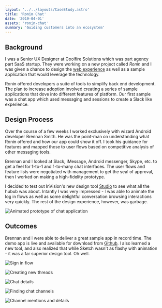 ```yaml
---
layout: '../../layouts/CaseStudy.astro'
title: 'Ronin Chat'
date: '2019-04-01'
assets: 'ronin-chat'
summary: 'Guiding customers into an ecosystem'
---
```


## Background

I was a Senior UX Designer at Coolfire Solutions which was part agency part SaaS startup. They were working on a new project called _Ronin_ and I was given a chance to design the [web experience](/work/coolfire) as well as a sample application that would leverage the technology.

Ronin offered developers a suite of tools to simplify back end development. The plan to increase adoption involved creating a series of sample applications that dove into different features of platform. Our first sample was a chat app which used messaging and sessions to create a Slack like experience.

## Design Process

Over the course of a few weeks I worked exclusively with wizard Android developer Brennan Smith. He was the point-man on understanding what Ronin offered and how our app could show it off. I took his guidance for features and mapped those to user flows based on competitive analysis of other messaging tools.

Brennan and I looked at Slack, iMessage, Android messenger, Skype, etc. to get a feel for 1-to-1 and 1-to-many chat interfaces. The user flows and feature lists were negotiated with management to get the seal of approval, then I worked on making a high-fidelity prototype.

I decided to test out InVision's new design tool [Studio](https://www.invisionapp.com/studio) to see what all the hubub was about. Intantly I was very impressed - I was able to animate the log in flows as well as some delightful conversation browsing interactions very quickly. The rest of the design experience, however, was garbage.

![Animated prototype of chat application](/ronin-chat/ronin_chat_animation.gif)

## Outcomes

Brennan and I were able to deliver a great sample app in record time. The demo app is live and available for download from [Github](https://github.com/coolfiresolutions/ronin-chat-android). I also learned a new tool, and also realized that while Sketch wasn't as flashy with animation - it was a far superior design tool. Oh well.

![Sign in flow](/ronin-chat/chat_1.png)

![Creating new threads](/ronin-chat/chat_2.png)

![Chat details](/ronin-chat/chat_3.png)

![Finding chat channels](/ronin-chat/chat_4.png)

![Channel mentions and details](/ronin-chat/chat_5.png)
